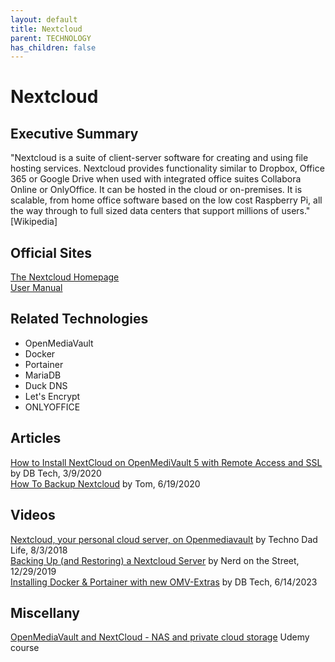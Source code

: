 ```yaml
---
layout: default
title: Nextcloud
parent: TECHNOLOGY
has_children: false
---
```


# Nextcloud

## Executive Summary
"Nextcloud is a suite of client-server software for creating and using file hosting services. Nextcloud provides functionality similar to Dropbox, Office 365 or Google Drive when used with integrated office suites Collabora Online or OnlyOffice. It can be hosted in the cloud or on-premises. It is scalable, from home office software based on the low cost Raspberry Pi, all the way through to full sized data centers that support millions of users." [Wikipedia]

## Official Sites
[The Nextcloud Homepage](https://nextcloud.com/)  
[User Manual](https://docs.nextcloud.com/server/stable/user_manual/en/contents.html#)

## Related Technologies
- OpenMediaVault
- Docker
- Portainer
- MariaDB
- Duck DNS
- Let's Encrypt
- ONLYOFFICE

## Articles
[How to Install NextCloud on OpenMediVault 5 with Remote Access and SSL](https://dbtechreviews.com/2020/03/09/how-to-install-nextcloud-on-openmedivault-5-with-remote-access-and-ssl/) by DB Tech, 3/9/2020  
[How To Backup Nextcloud](https://kevquirk.com/how-to-backup-nextcloud/) by Tom, 6/19/2020

## Videos
[Nextcloud, your personal cloud server, on Openmediavault](https://www.youtube.com/watch?v=PKsq7k2pwsI) by Techno Dad Life, 8/3/2018  
[Backing Up (and Restoring) a Nextcloud Server](https://www.youtube.com/watch?v=gh6ii9sq2Xs) by Nerd on the Street, 12/29/2019  
[Installing Docker & Portainer with new OMV-Extras](https://www.youtube.com/watch?v=f8Yoo4FRGBU) by DB Tech, 6/14/2023  

## Miscellany
[OpenMediaVault and NextCloud - NAS and private cloud storage](https://www.udemy.com/course/openmediavault-and-nextcloud-nas-and-private-cloud-storage/) Udemy course